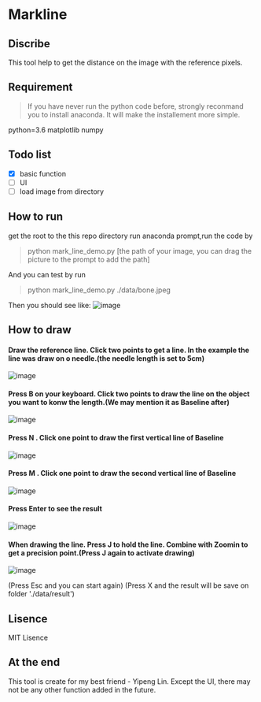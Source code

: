 # Markline

## Discribe
This tool help to get the distance on the image with the reference pixels.


## Requirement
> If you have never run the python code before, strongly reconmand you to install anaconda. It will make the installement more simple.

python=3.6
matplotlib
numpy


## Todo list
- [x] basic function
- [ ] UI
- [ ] load image from directory

## How to run
get the root to the this repo directory
run anaconda prompt,run the code by
> python mark_line_demo.py [the path of your image, you can drag the picture to the prompt to add the path]

And you can test by run 
> python mark_line_demo.py ./data/bone.jpeg

Then you should see like:
![image](https://github.com/ZhengXing-shawn/Markline/raw/master/images/bone_result_0.jpg)


## How to draw
#### Draw the reference line. Click two points to get a line. In the example the line was draw on o needle.(the needle length is set to 5cm)
![image](https://github.com/ZhengXing-shawn/Markline/raw/master/images/bone_result_1.jpg)

#### Press B on your keyboard. Click two points to draw the line on the object you want to konw the length.(We may mention it as Baseline after)
![image](https://github.com/ZhengXing-shawn/Markline/raw/master/images/bone_result_2.jpg)

#### Press N . Click one point to draw the first vertical line of Baseline
![image](https://github.com/ZhengXing-shawn/Markline/raw/master/images/bone_result_3.jpg)

#### Press M . Click one point to draw the second vertical line of Baseline
![image](https://github.com/ZhengXing-shawn/Markline/raw/master/images/bone_result_4.jpg)

#### Press Enter to see the result
![image](https://github.com/ZhengXing-shawn/Markline/raw/master/images/bone_result_5.jpg)

#### When drawing the line. Press J to hold the line. Combine with Zoomin to get a precision point.(Press J again to activate drawing)
![image](https://github.com/ZhengXing-shawn/Markline/raw/master/images/bone_result_7.jpg)


(Press Esc and you can start again)
(Press X and the result will be save on folder './data/result')


## Lisence 
MIT Lisence


## At the end
This tool is create for my best friend - Yipeng Lin.
Except the UI, there may not be any other function added in the future.